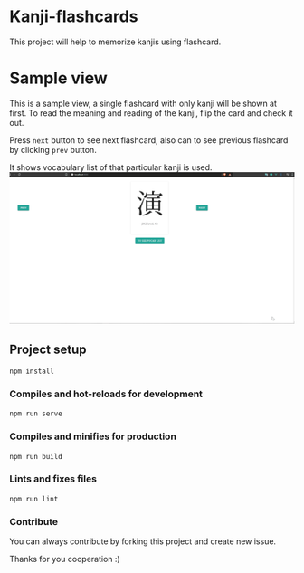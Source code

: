 # Kanji-flashcards

This project will help to memorize kanjis using flashcard.

# Sample view

This is a sample view, a single flashcard with only kanji will be shown at first. To read the meaning and reading of the kanji, flip the card and check it out.

Press `next` button to see next flashcard, also can to see previous flashcard by clicking `prev` button.

It shows vocabulary list of that particular kanji is used. 
![sampleUI](https://github.com/Azjargal13/kanji-flashcard-fun/blob/master/kanji-card-ui.gif)

## Project setup
```
npm install
```

### Compiles and hot-reloads for development
```
npm run serve
```

### Compiles and minifies for production
```
npm run build
```

### Lints and fixes files
```
npm run lint
```

### Contribute

You can always contribute by forking this project and create new issue. 

Thanks for you cooperation :)
